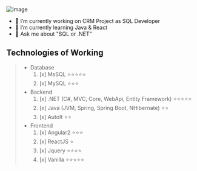 ![image](https://media-exp1.licdn.com/dms/image/C4D16AQHu4oKuFvZ0QA/profile-displaybackgroundimage-shrink_350_1400/0/1616770228893?e=1625097600&v=beta&t=zqRA9n5-O-JhnLg-h7Rkg0hDhKlirTbvrdYRxQMGZmw)
- 🔭 I’m currently working on CRM Project as SQL Developer
- 🌱 I’m currently learning Java & React
- 💬 Ask me about "SQL or .NET"

## Technologies of Working

> * Database
>    1. [x] MsSQL ⭐⭐⭐⭐⭐
>    2. [x] MySQL ⭐⭐⭐
> * Backend
>    1. [x] .NET (C#, MVC, Core, WebApi, Entity Framework) ⭐⭐⭐⭐⭐
>    2. [x] Java (JVM, Spring, Spring Boot, NHibernate) ⭐⭐
>    3. [x] AutoIt ⭐⭐
>* Frontend
>    1. [x] Angular2 ⭐⭐⭐
>    2. [x] ReactJS ⭐
>    3. [x] Jquery ⭐⭐⭐⭐
>    4. [x] Vanilla ⭐⭐⭐⭐⭐
